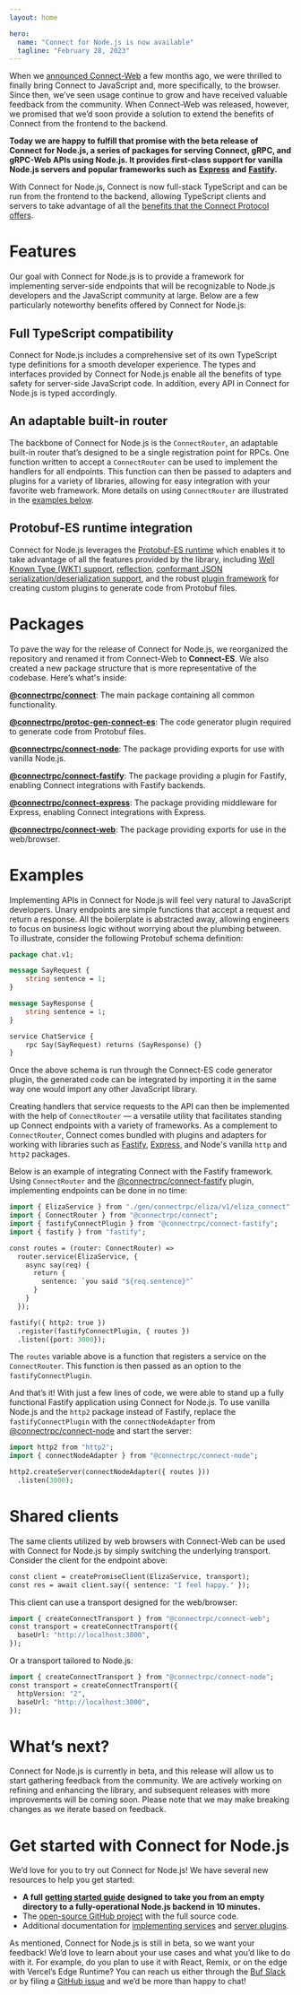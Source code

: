 ```yaml
---
layout: home

hero:
  name: "Connect for Node.js is now available"
  tagline: "February 28, 2023"
---
```


When we [announced Connect-Web](/blog/connect-web-protobuf-grpc-in-the-browser/index.md) a few months ago, we were thrilled to finally bring Connect to JavaScript and, more specifically, to the browser. Since then, we’ve seen usage continue to grow and have received valuable feedback from the community. When Connect-Web was released, however, we promised that we’d soon provide a solution to extend the benefits of Connect from the frontend to the backend.

**Today we are happy to fulfill that promise with the beta release of Connect for Node.js, a series of packages for serving Connect, gRPC, and gRPC-Web APIs using Node.js. It provides first-class support for vanilla Node.js servers and popular frameworks such as** [**Express**](https://expressjs.com/) **and** [**Fastify**](https://www.fastify.io/)**.**

With Connect for Node.js, Connect is now full-stack TypeScript and can be run from the frontend to the backend, allowing TypeScript clients and servers to take advantage of all the [benefits that the Connect Protocol offers](https://connectrpc.com/docs/introduction/).

# Features

Our goal with Connect for Node.js is to provide a framework for implementing server-side endpoints that will be recognizable to Node.js developers and the JavaScript community at large. Below are a few particularly noteworthy benefits offered by Connect for Node.js:

## Full TypeScript compatibility

Connect for Node.js includes a comprehensive set of its own TypeScript type definitions for a smooth developer experience. The types and interfaces provided by Connect for Node.js enable all the benefits of type safety for server-side JavaScript code. In addition, every API in Connect for Node.js is typed accordingly.

## An adaptable built-in router

The backbone of Connect for Node.js is the `ConnectRouter`, an adaptable built-in router that’s designed to be a single registration point for RPCs. One function written to accept a `ConnectRouter` can be used to implement the handlers for all endpoints. This function can then be passed to adapters and plugins for a variety of libraries, allowing for easy integration with your favorite web framework. More details on using `ConnectRouter` are illustrated in the [examples below](/blog/connect-node-beta/index.md#examples).

## Protobuf-ES runtime integration

Connect for Node.js leverages the [Protobuf-ES runtime](https://github.com/bufbuild/protobuf-es/blob/main/docs/runtime_api.md) which enables it to take advantage of all the features provided by the library, including [Well Known Type (WKT) support](https://github.com/bufbuild/protobuf-es/blob/main/docs/runtime_api.md#well-known-types), [reflection](https://github.com/bufbuild/protobuf-es/blob/main/docs/runtime_api.md#reflection), [conformant JSON serialization/deserialization support](https://github.com/bufbuild/protobuf-es/blob/main/docs/runtime_api.md#serializing-messages), and the robust [plugin framework](https://github.com/bufbuild/protobuf-es/blob/main/docs/writing_plugins.md) for creating custom plugins to generate code from Protobuf files.

# Packages

To pave the way for the release of Connect for Node.js, we reorganized the repository and renamed it from Connect-Web to **Connect-ES**. We also created a new package structure that is more representative of the codebase. Here’s what's inside:

[**@connectrpc/connect**](https://www.npmjs.com/package/@connectrpc/connect): The main package containing all common functionality.

[**@connectrpc/protoc-gen-connect-es**](https://www.npmjs.com/package/@connectrpc/protoc-gen-connect-es): The code generator plugin required to generate code from Protobuf files.

[**@connectrpc/connect-node**](https://www.npmjs.com/package/@connectrpc/connect-node): The package providing exports for use with vanilla Node.js.

[**@connectrpc/connect-fastify**](https://www.npmjs.com/package/@connectrpc/connect-fastify): The package providing a plugin for Fastify, enabling Connect integrations with Fastify backends.

[**@connectrpc/connect-express**](https://www.npmjs.com/package/@connectrpc/connect-express): The package providing middleware for Express, enabling Connect integrations with Express.

[**@connectrpc/connect-web**](https://www.npmjs.com/package/@connectrpc/connect-web): The package providing exports for use in the web/browser.

# Examples

Implementing APIs in Connect for Node.js will feel very natural to JavaScript developers. Unary endpoints are simple functions that accept a request and return a response. All the boilerplate is abstracted away, allowing engineers to focus on business logic without worrying about the plumbing between. To illustrate, consider the following Protobuf schema definition:

```protobuf
package chat.v1;

message SayRequest {
    string sentence = 1;
}

message SayResponse {
    string sentence = 1;
}

service ChatService {
    rpc Say(SayRequest) returns (SayResponse) {}
}
```

Once the above schema is run through the Connect-ES code generator plugin, the generated code can be integrated by importing it in the same way one would import any other JavaScript library.

Creating handlers that service requests to the API can then be implemented with the help of `ConnectRouter` — a versatile utility that facilitates standing up Connect endpoints with a variety of frameworks. As a complement to `ConnectRouter`, Connect comes bundled with plugins and adapters for working with libraries such as [Fastify](https://www.fastify.io/), [Express](https://expressjs.com/), and Node's vanilla `http` and `http2` packages.

Below is an example of integrating Connect with the Fastify framework. Using `ConnectRouter` and the [@connectrpc/connect-fastify](https://www.npmjs.com/package/@connectrpc/connect-fastify) plugin, implementing endpoints can be done in no time:

```protobuf
import { ElizaService } from "./gen/connectrpc/eliza/v1/eliza_connect";
import { ConnectRouter } from "@connectrpc/connect";
import { fastifyConnectPlugin } from "@connectrpc/connect-fastify";
import { fastify } from "fastify";

const routes = (router: ConnectRouter) =>
  router.service(ElizaService, {
    async say(req) {
      return {
        sentence: `you said "${req.sentence}"`
      }
    }
  });

fastify({ http2: true })
  .register(fastifyConnectPlugin, { routes })
  .listen({port: 3000});
```

The `routes` variable above is a function that registers a service on the `ConnectRouter`. This function is then passed as an option to the `fastifyConnectPlugin`.

And that’s it! With just a few lines of code, we were able to stand up a fully functional Fastify application using Connect for Node.js. To use vanilla Node.js and the `http2` package instead of Fastify, replace the `fastifyConnectPlugin` with the `connectNodeAdapter` from [@connectrpc/connect-node](https://www.npmjs.com/package/@connectrpc/connect-node) and start the server:

```protobuf
import http2 from "http2";
import { connectNodeAdapter } from "@connectrpc/connect-node";

http2.createServer(connectNodeAdapter({ routes }))
  .listen(3000);
```

# Shared clients

The same clients utilized by web browsers with Connect-Web can be used with Connect for Node.js by simply switching the underlying transport. Consider the client for the endpoint above:

```protobuf
const client = createPromiseClient(ElizaService, transport);
const res = await client.say({ sentence: "I feel happy." });
```

This client can use a transport designed for the web/browser:

```protobuf
import { createConnectTransport } from "@connectrpc/connect-web";
const transport = createConnectTransport({
  baseUrl: "http://localhost:3000",
});
```

Or a transport tailored to Node.js:

```protobuf
import { createConnectTransport } from "@connectrpc/connect-node";
const transport = createConnectTransport({
  httpVersion: "2",
  baseUrl: "http://localhost:3000",
});
```

# What’s next?

Connect for Node.js is currently in beta, and this release will allow us to start gathering feedback from the community. We are actively working on refining and enhancing the library, and subsequent releases with more improvements will be coming soon. Please note that we may make breaking changes as we iterate based on feedback.

# Get started with Connect for Node.js

We’d love for you to try out Connect for Node.js! We have several new resources to help you get started:

- **A full** [**getting started guide**](https://connectrpc.com/docs/node/getting-started) **designed to take you from an empty directory to a fully-operational Node.js backend in 10 minutes.**
- The [open-source GitHub project](https://github.com/connectrpc/connect-es) with the full source code.
- Additional documentation for [implementing services](https://connectrpc.com/docs/node/implementing-services) and [server plugins](https://connectrpc.com/docs/node/server-plugins).

As mentioned, Connect for Node.js is still in beta, so we want your feedback! We’d love to learn about your use cases and what you’d like to do with it. For example, do you plan to use it with React, Remix, or on the edge with Vercel’s Edge Runtime? You can reach us either through the [Buf Slack](https://buf.build/b/slack/) or by filing a [GitHub issue](https://github.com/connectrpc/connect-es/issues) and we’d be more than happy to chat!
